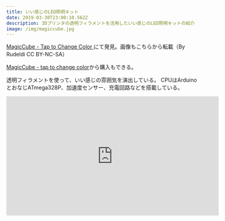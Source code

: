 ```yaml
---
title: いい感じのLED照明キット
date: 2019-03-30T23:00:10.562Z
description: 3Dプリンタの透明フィラメントを活用したいい感じのLED照明キットの紹介
image: /img/magiccube.jpg
---
```

[MagicCube - Tap to Change Color](https://www.instructables.com/id/MagicCube-Tap-to-Change-Color/)にて発見。画像もこちらから転載（By Rudeldi CC BY-NC-SA）


[MagicCube - tap to change color](https://www.tindie.com/products/Rudeldi/magiccube-tap-to-change-color/)から購入もできる。

透明フィラメントを使って、いい感じの雰囲気を演出している。
CPUはArduinoとおなじATmega328P、加速度センサー、充電回路などを搭載している。

<iframe width="560" height="315" src="https://www.youtube.com/embed/NPpiAHhOOUY" frameborder="0" allow="accelerometer; autoplay; encrypted-media; gyroscope; picture-in-picture" allowfullscreen></iframe>
